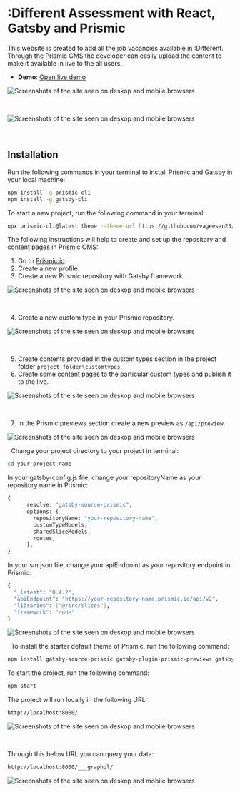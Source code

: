 # :Different Assessment with React, Gatsby and Prismic

This website is created to add all the job vacancies available in :Different. Through the Prismic CMS the developer can easily upload the content to make it available in live to the all users. 

- **Demo**: [Open live demo][live-demo]
&nbsp;

<img src="https://github.com/vageesan23/different-assessment/blob/main/images/main.png?raw=true" alt="Screenshots of the site seen on deskop and mobile browsers" />

&nbsp;
&nbsp;

<img src="https://github.com/vageesan23/different-assessment/blob/main/images/careers.png?raw=true" alt="Screenshots of the site seen on deskop and mobile browsers" />

&nbsp;

## Installation

Run the following commands in your terminal to install Prismic and Gatsby in your local machine:

```sh
npm install -g prismic-cli
npm install -g gatsby-cli
```

To start a new project, run the following command in your terminal:

```sh
npx prismic-cli@latest theme --theme-url https://github.com/vageesan23/different-assessment --conf sm.json
```

The following instructions will help to create and set up the repository and content pages in Prismic CMS:

1. Go to [Prismic.io][prismic-io].
2. Create a new profile.
3. Create a new Prismic repository with Gatsby framework. 
&nbsp;

<img src="https://github.com/vageesan23/different-assessment/blob/main/images/repocreate.jpg?raw=true" alt="Screenshots of the site seen on deskop and mobile browsers" />

&nbsp;

4. Create a new custom type in your Prismic repository.
&nbsp;

<img src="https://github.com/vageesan23/different-assessment/blob/main/images/customtypes.jpg?raw=true" alt="Screenshots of the site seen on deskop and mobile browsers" />

&nbsp;

5. Create contents provided in the custom types section in the project folder `project-folder\customtypes`.
6. Create some content pages to the particular custom types and publish it to the live.
&nbsp;

<img src="https://github.com/vageesan23/different-assessment/blob/main/images/contentpages.jpg?raw=true" alt="Screenshots of the site seen on deskop and mobile browsers" />

&nbsp;

7. In the Prismic previews section create a new preview as `/api/preview`.
&nbsp;

<img src="https://github.com/vageesan23/different-assessment/blob/main/images/previews.jpg?raw=true" alt="Screenshots of the site seen on deskop and mobile browsers" />

&nbsp;
Change your project directory to your project in terminal:

```sh
cd your-project-name
```

In your gatsby-config.js file, change your repositoryName as your repository name in Prismic:

```sh
{
      resolve: "gatsby-source-prismic",
      options: {
        repositoryName: "your-repository-name",
        customTypeModels,
        sharedSliceModels,
        routes,
      },
}
```

In your sm.json file, change your apiEndpoint as your repository endpoint in Prismic:

```sh
{
  "_latest": "0.4.2",
  "apiEndpoint": "https://your-repository-name.prismic.io/api/v2",
  "libraries": ["@/src/slices"],
  "framework": "none"
}
```
<img src="https://github.com/vageesan23/different-assessment/blob/main/images/endpointapi.jpg?raw=true" alt="Screenshots of the site seen on deskop and mobile browsers" />

&nbsp;
To install the starter default theme of Prismic, run the following command:

```sh
npm install gatsby-source-prismic gatsby-plugin-prismic-previews gatsby-plugin-image gatsby-plugin-postcss
``` 

To start the project, run the following command:

```sh
npm start
``` 

The project will run locally in the following URL:

```sh
http://localhost:8000/
``` 
<img src="https://github.com/vageesan23/different-assessment/blob/main/images/local.jpg?raw=true" alt="Screenshots of the site seen on deskop and mobile browsers" />

&nbsp;

Through this below URL you can query your data:

```sh
http://localhost:8000/___graphql/
``` 
<img src="https://github.com/vageesan23/different-assessment/blob/main/images/graphql.jpg?raw=true" alt="Screenshots of the site seen on deskop and mobile browsers" />

[prismic-io]: https://prismic.io/
[live-demo]: https://diff-vacancy-blog-oqta370jn-vageesan23.vercel.app
